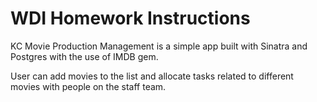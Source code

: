 WDI Homework Instructions
=================

KC Movie Production Management is a simple app built with Sinatra and Postgres with the use of IMDB gem.

User can add movies to the list and allocate tasks related to different movies with people on the staff team.